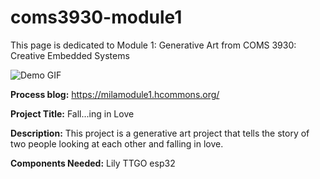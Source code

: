 # coms3930-module1
This page is dedicated to Module 1: Generative Art from COMS 3930: Creative Embedded Systems 

![Demo GIF](ezgif.com-video-to-gif-converter(1).gif)

**Process blog:** https://milamodule1.hcommons.org/ 

**Project Title:** Fall...ing in Love

**Description:** This project is a generative art project that tells the story of two people looking at each other and falling in love. 

**Components Needed:** Lily TTGO esp32


